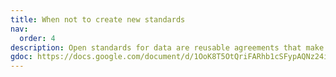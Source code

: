 ```yaml
---
title: When not to create new standards
nav:
  order: 4
description: Open standards for data are reusable agreements that make it easier for people and organisations to publish, access, share and use better quality data. Creating open standards can be resource and time intensive, so first consider if using an existing open standard is the right solution.
gdoc: https://docs.google.com/document/d/1OoK8T5OtQriFARhb1cSFypAQNz24iEtgURd8YqfI-B0/edit#
---
```

